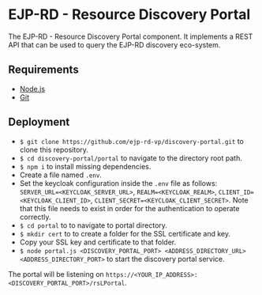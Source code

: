 # EJP-RD - Resource Discovery Portal

The EJP-RD - Resource Discovery Portal component. It implements a REST API that can be used to query the EJP-RD discovery eco-system.

## Requirements

- [Node.js](https://nodejs.org/ "https://nodejs.org/")
- [Git](https://git-scm.com/ "https://git-scm.com/")

## Deployment

- `$ git clone https://github.com/ejp-rd-vp/discovery-portal.git` to clone this repository.
- `$ cd discovery-portal/portal` to navigate to the directory root path.
- `$ npm i` to install missing dependencies.
- Create a file named `.env`.
- Set the keycloak configuration inside the `.env` file as follows: `SERVER_URL=<KEYCLOAK_SERVER_URL>`, `REALM=<KEYCLOAK_REALM>`, `CLIENT_ID=<KEYCLOAK_CLIENT_ID>`, `CLIENT_SECRET=<KEYCLOAK_CLIENT_SECRET>`. Note that this file needs to exist in order for the authentication to operate correctly.
- `$ cd portal` to to navigate to portal directory.
- `$ mkdir cert` to to create a folder for the SSL certificate and key.
- Copy your SSL key and certificate to that folder.
- `$ node portal.js <DISCOVERY_PORTAL_PORT> <ADDRESS_DIRECTORY_URL> <ADDRESS_DIRECTORY_PORT>` to start the discovery portal service.

The portal will be listening on `https://<YOUR_IP_ADDRESS>:<DISCOVERY_PORTAL_PORT>/rsLPortal`.

